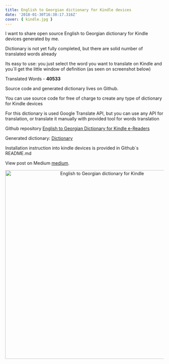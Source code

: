 ```yaml
---
title: English to Georgian dictionary for Kindle devices
date: '2018-01-30T16:30:17.316Z'
cover: { kindle.jpg }
---
```


I want to share open source English to Georgian dictionary for Kindle devices generated by me.

Dictionary is not yet fully completed, but there are solid number of translated words already

Its easy to use: you just select the word you want to translate on Kindle and you`ll get the little window of definition (as seen on screenshot below)

<!-- read more -->

Translated Words - **40533**

Source code and generated dictionary lives on Github.

You can use source code for free of charge to create any type of dictionary for Kindle devices

For this dictionary is used Google Translate API, but you can use any API for translation, or translate it manually with provided tool for words translation

Github repository
[English to Georgian Dictionary for Kindle e-Readers](https://github.com/shakogegia/english_georgian_dictionary_kindle)

Generated dictionary: [Dictionary](https://github.com/shakogegia/english_georgian_dictionary_kindle/releases/download/0.1/dict.mobi)

Installation instruction into kindle devices is provided in Github`s README.md

View post on Medium
[medium](https://medium.com/@shalva.gegia/%E1%83%94%E1%83%9C%E1%83%92%E1%83%9A%E1%83%98%E1%83%A1%E1%83%A3%E1%83%A0-%E1%83%A5%E1%83%90%E1%83%A0%E1%83%97%E1%83%A3%E1%83%9A%E1%83%98-%E1%83%9A%E1%83%94%E1%83%A5%E1%83%A1%E1%83%98%E1%83%99%E1%83%9D%E1%83%9C%E1%83%9D-%E1%83%A5%E1%83%98%E1%83%9C%E1%83%93%E1%83%9A%E1%83%98%E1%83%A1%E1%83%97%E1%83%95%E1%83%98%E1%83%A1-ac7a57469219).

<p align="center">
  <img style="height: 600px" alt="English to Georgian dictionary for Kindle" src="{ kindle-screenshot.png }">
</p>
